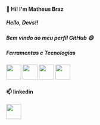  #### 👋 Hi! I'm Matheus Braz
 ##### Hello, Devs!!
 ##### Bem vindo ao meu perfil GitHub 😄
 
##### Ferramentas e Tecnologias
<div>
<img height="40px" width="40px" src="https://cdn.jsdelivr.net/gh/devicons/devicon/icons/php/php-original.svg" />
<img height="40px" width="40px" src="https://cdn.jsdelivr.net/gh/devicons/devicon/icons/laravel/laravel-plain.svg" />
<img height="40px" width="40px" src="https://cdn.jsdelivr.net/gh/devicons/devicon/icons/javascript/javascript-original.svg" />
<img height="40px" width="40px" src="https://cdn.jsdelivr.net/gh/devicons/devicon/icons/postgresql/postgresql-original.svg" />
</div>


 #### 📫 linkedin
<a href="https://www.linkedin.com/in/matheushenriquebraz/">
 <img height="40px" width="40px" src="https://cdn.jsdelivr.net/gh/devicons/devicon/icons/linkedin/linkedin-original.svg" />
</a>
        
          

 
<!--
**mhmBraz/mhmBraz** is a ✨ _special_ ✨ repository because its `README.md` (this file) appears on your GitHub profile.

Here are some ideas to get you started:

- 🔭 I’m currently working on ...
- 🌱 I’m currently learning ...
- 👯 I’m looking to collaborate on ...
- 🤔 I’m looking for help with ...
- 💬 Ask me about ...
- 📫 How to reach me: ...
- 😄 Pronouns: ...
- ⚡ Fun fact: ...
-->
